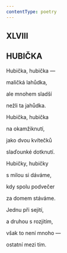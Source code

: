 ```yaml
---
contentType: poetry
---
```


<section>

## XLVIII  

## HUBIČKA

Hubička, hubička —  

maličká lahůdka,

ale mnohem sladší

nežli ta jahůdka.

</section>

<section>

Hubička, hubička

na okamžiknutí,

jako dvou kvítečků

slaďounké dotknutí.

</section>

<section>

Hubičky, hubičky

s milou si dáváme,

kdy spolu podvečer

za domem stáváme.

</section>

<section>

Jednu při sejití,

a druhou s rozjitím,

však to není mnoho —

ostatní mezi tím.

</section>
